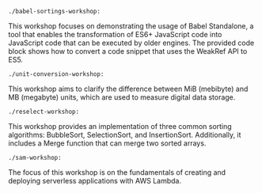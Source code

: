 `./babel-sortings-workshop:`

This workshop focuses on demonstrating the usage of Babel Standalone, a tool that enables the transformation of ES6+ JavaScript code into JavaScript code that can be executed by older engines. The provided code block shows how to convert a code snippet that uses the WeakRef API to ES5.

`./unit-conversion-workshop:`

This workshop aims to clarify the difference between MiB (mebibyte) and MB (megabyte) units, which are used to measure digital data storage.

`./reselect-workshop:`

This workshop provides an implementation of three common sorting algorithms: BubbleSort, SelectionSort, and InsertionSort. Additionally, it includes a Merge function that can merge two sorted arrays.

`./sam-workshop:`

The focus of this workshop is on the fundamentals of creating and deploying serverless applications with AWS Lambda.
